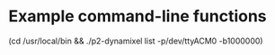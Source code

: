 Example command-line functions
==============================

(cd /usr/local/bin && ./p2-dynamixel list -p/dev/ttyACM0 -b1000000)
